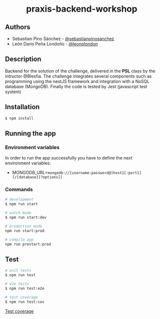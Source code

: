 # <center>praxis-backend-workshop</center>

## Authors

- Sebastian Pino Sánchez - [@sebastianpinosanchez](https://github.com/sebastianpinosanchez)
- León Dario Peña Londoño - [@leonplondon](https://github.com/leonplondon)

## Description


Backend for the solution of the challenge, delivered in the **PSL** class by the intructor @Blesfia. The challenge integrates several components such as programming using the nestJS framework and integration with a NoSQL database (MongoDB). Finally the code is tested by Jest (javascript test system)

## Installation

```bash
$ npm install
```

## Running the app

### Environment variables
In order to run the app successfully you have to define the next environment variables:

* MONGODB_URL=`mongodb://[username:password@]host1[:port1][/[database][?options]]`



### Commands

```bash
# development
$ npm run start

# watch mode
$ npm run start:dev

# production mode
npm run start:prod

# compile app
npm run prestart:prod
```

## Test

```bash
# unit tests
$ npm run test

# e2e tests
$ npm run test:e2e

# test coverage
$ npm run test:cov
```

[Test coverage](https://praxis-backend-workshop.github.io/praxis-backend-workshop/)

